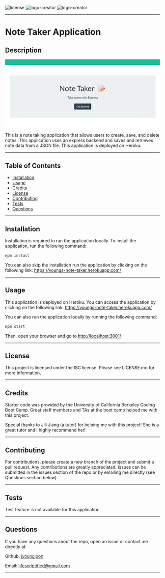 ![license](https://img.shields.io/badge/license-ISC-blue.svg) ![logo-creator](https://img.shields.io/github/languages/count/jyoungjoon/note-taker) ![logo-creator](https://img.shields.io/github/languages/top/jyoungjoon/note-taker)

---

# Note Taker Application

## Description

![Screenshot](./public/assets/images/screenshot.png)

This is a note taking application that allows users to create, save, and delete notes. This application uses an express backend and saves and retrieves note data from a JSON file. This application is deployed on Heroku.

---

## Table of Contents

- [Installation](#installation)
- [Usage](#usage)
- [Credits](#credits)
- [License](#license)
- [Contributing](#contributing)
- [Tests](#tests)
- [Questions](#questions)

---

## Installation

Installation is required to run the application locally. To install the application, run the following command:

```bash
npm install
```

You can also skip the installation run the application by clicking on the following link: <https://youngs-note-taker.herokuapp.com/>

---

## Usage

This application is deployed on Heroku. You can access the application by clicking on the following link: <https://youngs-note-taker.herokuapp.com/>

You can also run the application locally by running the following command:

```bash
npm start
```

Then, open your browser and go to <http://localhost:3001/>

---

## License

This project is licensed under the ISC license. Please see LICENSE.md for more information.

---

## Credits

Starter code was provided by the University of California Berkeley Coding Boot Camp. Great staff members and TAs at the boot camp helped me with this project.

Special thanks to Jili Jiang (a tutor) for helping me with this project! She is a great tutor and I highly recommend her!

---

## Contributing

For contributions, please create a new branch of the project and submit a pull request. Any contributions are greatly appreciated. Issues can be submitted in the issues section of the repo or by emailing me directly (see Questions section below).

---

## Tests

Test feature is not available for this application.

---

## Questions

If you have any questions about the repo, open an issue or contact me directly at:

Github: [jyoungjoon](https://github.com/jyoungjoon)

Email: <lifescriptified@gmail.com>

---
